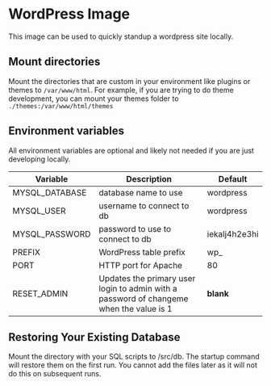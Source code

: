 # WordPress Image

This image can be used to quickly standup a wordpress site locally.

## Mount directories

Mount the directories that are custom in your environment like plugins or themes to `/var/www/html`. For example, if you are trying to do theme development, you can mount your themes folder to `./themes:/var/www/html/themes`

## Environment variables

All environment variables are optional and likely not needed if you are just developing locally.

Variable | Description | Default
--|--|--
MYSQL_DATABASE | database name to use | wordpress
MYSQL_USER | username to connect to db | wordpress
MYSQL_PASSWORD | password to use to connect to db | iekalj4h2e3hi
PREFIX | WordPress table prefix | wp_
PORT | HTTP port for Apache | 80
RESET_ADMIN | Updates the primary user login to admin with a password of changeme when the value is 1 | **blank**

## Restoring Your Existing Database

Mount the directory with your SQL scripts to /src/db. The startup command will restore them on the first run. You cannot add the files later as it will not do this on subsequent runs.
